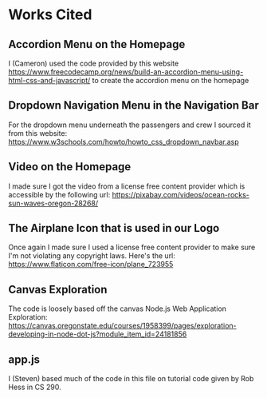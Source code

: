 # Works Cited

## Accordion Menu on the Homepage

I (Cameron) used the code provided by this website https://www.freecodecamp.org/news/build-an-accordion-menu-using-html-css-and-javascript/ to create the accordion menu on the homepage

## Dropdown Navigation Menu in the Navigation Bar

For the dropdown menu underneath the passengers and crew I sourced it from this website: 
https://www.w3schools.com/howto/howto_css_dropdown_navbar.asp

## Video on the Homepage
I made sure I got the video from a license free content provider which is accessible by the 
following url: https://pixabay.com/videos/ocean-rocks-sun-waves-oregon-28268/

## The Airplane Icon that is used in our Logo
Once again I made sure I used a license free content provider to make sure I'm not violating 
any copyright laws. Here's the url: https://www.flaticon.com/free-icon/plane_723955

## Canvas Exploration
The code is loosely based off the canvas Node.js Web Application Exploration:
https://canvas.oregonstate.edu/courses/1958399/pages/exploration-developing-in-node-dot-js?module_item_id=24181856

## app.js
I (Steven) based much of the code in this file on tutorial code given by Rob Hess in CS 290.